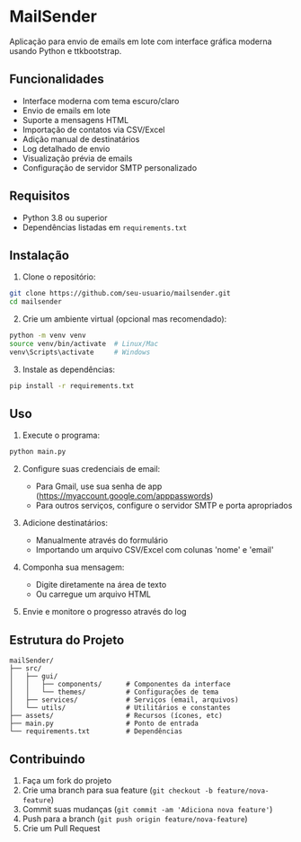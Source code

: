 # MailSender

Aplicação para envio de emails em lote com interface gráfica moderna usando Python e ttkbootstrap.

## Funcionalidades

- Interface moderna com tema escuro/claro
- Envio de emails em lote
- Suporte a mensagens HTML
- Importação de contatos via CSV/Excel
- Adição manual de destinatários
- Log detalhado de envio
- Visualização prévia de emails
- Configuração de servidor SMTP personalizado

## Requisitos

- Python 3.8 ou superior
- Dependências listadas em `requirements.txt`

## Instalação

1. Clone o repositório:
```bash
git clone https://github.com/seu-usuario/mailsender.git
cd mailsender
```

2. Crie um ambiente virtual (opcional mas recomendado):
```bash
python -m venv venv
source venv/bin/activate  # Linux/Mac
venv\Scripts\activate     # Windows
```

3. Instale as dependências:
```bash
pip install -r requirements.txt
```

## Uso

1. Execute o programa:
```bash
python main.py
```

2. Configure suas credenciais de email:
   - Para Gmail, use sua senha de app (https://myaccount.google.com/apppasswords)
   - Para outros serviços, configure o servidor SMTP e porta apropriados

3. Adicione destinatários:
   - Manualmente através do formulário
   - Importando um arquivo CSV/Excel com colunas 'nome' e 'email'

4. Componha sua mensagem:
   - Digite diretamente na área de texto
   - Ou carregue um arquivo HTML

5. Envie e monitore o progresso através do log

## Estrutura do Projeto

```
mailSender/
├── src/
│   ├── gui/
│   │   ├── components/      # Componentes da interface
│   │   └── themes/          # Configurações de tema
│   ├── services/            # Serviços (email, arquivos)
│   └── utils/               # Utilitários e constantes
├── assets/                  # Recursos (ícones, etc)
├── main.py                  # Ponto de entrada
└── requirements.txt         # Dependências
```

## Contribuindo

1. Faça um fork do projeto
2. Crie uma branch para sua feature (`git checkout -b feature/nova-feature`)
3. Commit suas mudanças (`git commit -am 'Adiciona nova feature'`)
4. Push para a branch (`git push origin feature/nova-feature`)
5. Crie um Pull Request
